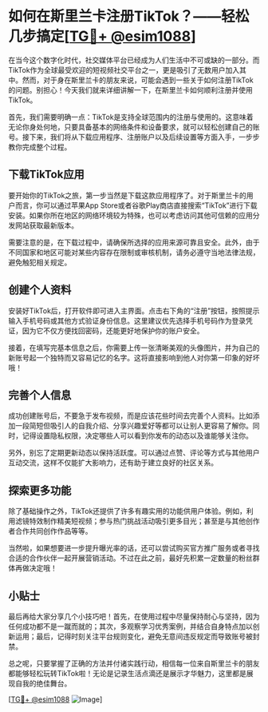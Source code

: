 # 如何在斯里兰卡注册TikTok？——轻松几步搞定[[TG💪+ @esim1088](https://t.me/s/esim1088)]

在当今这个数字化时代，社交媒体平台已经成为人们生活中不可或缺的一部分。而TikTok作为全球最受欢迎的短视频社交平台之一，更是吸引了无数用户加入其中。然而，对于身在斯里兰卡的朋友来说，可能会遇到一些关于如何注册TikTok的问题。别担心！今天我们就来详细讲解一下，在斯里兰卡如何顺利注册并使用TikTok。

首先，我们需要明确一点：TikTok是支持全球范围内的注册与使用的。这意味着无论你身处何地，只要具备基本的网络条件和设备要求，就可以轻松创建自己的账号。接下来，我们将从下载应用程序、注册账户以及后续设置等方面入手，一步步教你完成整个过程。

## 下载TikTok应用

要开始你的TikTok之旅，第一步当然是下载这款应用程序了。对于斯里兰卡的用户而言，你可以通过苹果App Store或者谷歌Play商店直接搜索“TikTok”进行下载安装。如果你所在地区的网络环境较为特殊，也可以考虑访问其他可信赖的应用分发网站获取最新版本。

需要注意的是，在下载过程中，请确保所选择的应用来源可靠且安全。此外，由于不同国家和地区可能对某些内容存在限制或审核机制，请务必遵守当地法律法规，避免触犯相关规定。

## 创建个人资料

安装好TikTok后，打开软件即可进入主界面。点击右下角的“注册”按钮，按照提示输入手机号码或其他方式验证身份信息。这里建议优先选择手机号码作为登录凭证，因为它不仅方便找回密码，还能更好地保护你的账户安全。

接着，在填写完基本信息之后，你需要上传一张清晰美观的头像图片，并为自己的新账号起一个独特而又容易记忆的名字。这将直接影响到他人对你第一印象的好坏哦！

## 完善个人信息

成功创建账号后，不要急于发布视频，而是应该花些时间去完善个人资料。比如添加一段简短但吸引人的自我介绍、分享兴趣爱好等都可以让别人更容易了解你。同时，记得设置隐私权限，决定哪些人可以看到你发布的动态以及谁能够关注你。

另外，别忘了定期更新动态以保持活跃度。可以通过点赞、评论等方式与其他用户互动交流，这样不仅能扩大影响力，还有助于建立良好的社区关系。

## 探索更多功能

除了基础操作之外，TikTok还提供了许多有趣实用的功能供用户体验。例如，利用滤镜特效制作精美短视频；参与热门挑战活动吸引更多目光；甚至是与其他创作者合作共同创作作品等等。

当然啦，如果想要进一步提升曝光率的话，还可以尝试购买官方推广服务或者寻找合适的合作伙伴一起开展营销活动。不过在此之前，最好先积累一定数量的粉丝群体再做决定哦！

## 小贴士

最后再给大家分享几个小技巧吧！首先，在使用过程中尽量保持耐心与坚持，因为任何成功都不是一蹴而就的；其次，多观察学习优秀案例，并结合自身特点加以创新运用；最后，记得时刻关注平台规则变化，避免无意间违反规定而导致账号被封禁。

总之呢，只要掌握了正确的方法并付诸实践行动，相信每一位来自斯里兰卡的朋友都能够轻松玩转TikTok啦！无论是记录生活点滴还是展示才华魅力，这里都是展现自我的绝佳舞台。

[[TG💪+ @esim1088](https://t.me/s/esim1088) ![Image](https://i.postimg.cc/4NQfJmqS/Snipaste-2025-05-13-00-14-12.png)]